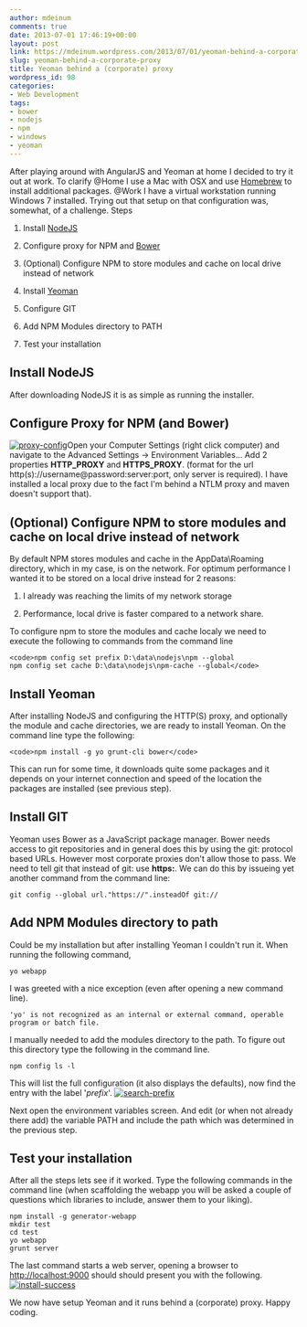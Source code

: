 ```yaml
---
author: mdeinum
comments: true
date: 2013-07-01 17:46:19+00:00
layout: post
link: https://mdeinum.wordpress.com/2013/07/01/yeoman-behind-a-corporate-proxy/
slug: yeoman-behind-a-corporate-proxy
title: Yeoman behind a (corporate) proxy
wordpress_id: 98
categories:
- Web Development
tags:
- bower
- nodejs
- npm
- windows
- yeoman
---
```


After playing around with AngularJS and Yeoman at home I decided to try it out at work. To clarify @Home I use a Mac with OSX and use [Homebrew](http://mxcl.github.io/homebrew/) to install additional packages. @Work I have a virtual workstation running Windows 7 installed. Trying out that setup on that configuration was, somewhat, of a challenge. Steps



	
  1. Install [NodeJS](http://www.nodejs.org/)

	
  2. Configure proxy for NPM and [Bower](http://bower.io/)

	
  3. (Optional) Configure NPM to store modules and cache on local drive instead of network

	
  4. Install [Yeoman](http://yeoman.io/)

	
  5. Configure GIT

	
  6. Add NPM Modules directory to PATH

	
  7. Test your installation




## <!-- more -->Install NodeJS


After downloading NodeJS it is as simple as running the installer.


## Configure Proxy for NPM (and Bower)


[![proxy-config](http://mdeinum.files.wordpress.com/2013/07/proxy-config.png?w=300)](http://mdeinum.files.wordpress.com/2013/07/proxy-config.png)Open your Computer Settings (right click computer) and navigate to the Advanced Settings -> Environment Variables... Add 2 properties **HTTP_PROXY** and **HTTPS_PROXY**. (format for the url http(s)://username@password:server:port, only server is required). I have installed a local proxy due to the fact I'm behind a NTLM proxy and maven doesn't support that).


## (Optional) Configure NPM to store modules and cache on local drive instead of network


By default NPM stores modules and cache in the AppData\Roaming directory, which in my case, is on the network. For optimum performance I wanted it to be stored on a local drive instead for 2 reasons:



	
  1. I already was reaching the limits of my network storage

	
  2. Performance, local drive is faster compared to a network share.


To configure npm to store the modules and cache localy we need to execute the following to commands from the command line

    
    <code>npm config set prefix D:\data\nodejs\npm --global
    npm config set cache D:\data\nodejs\npm-cache --global</code>




## Install Yeoman


After installing NodeJS and configuring the HTTP(S) proxy, and optionally the module and cache directories, we are ready to install Yeoman. On the command line type the following:

    
    <code>npm install -g yo grunt-cli bower</code>


This can run for some time, it downloads quite some packages and it depends on your internet connection and speed of the location the packages are installed (see previous step).


## Install GIT


Yeoman uses Bower as a JavaScript package manager. Bower needs access to git repositories and in general does this by using the git: protocol based URLs. However most corporate proxies don't allow those to pass. We need to tell git that instead of git: use **https:**. We can do this by issueing yet another command from the command line:

    
    git config --global url."https://".insteadOf git://




## Add NPM Modules directory to path


Could be my installation but after installing Yeoman I couldn't run it. When running the following command,

    
    yo webapp


I was greeted with a nice exception (even after opening a new command line).

    
    'yo' is not recognized as an internal or external command, operable program or batch file.


I manually needed to add the modules directory to the path. To figure out this directory type the following in the command line.

    
    npm config ls -l


This will list the full configuration (it also displays the defaults), now find the entry with the label '_prefix_'.
[![search-prefix](http://mdeinum.files.wordpress.com/2013/07/search-prefix.png?w=300)](http://mdeinum.files.wordpress.com/2013/07/search-prefix.png)

Next open the environment variables screen. And edit (or when not already there add) the variable PATH and include the path which was determined in the previous step.


## Test your installation


After all the steps lets see if it worked. Type the following commands in the command line (when scaffolding the webapp you will be asked a couple of questions which libraries to include, answer them to your liking).

    
    npm install -g generator-webapp
    mkdir test
    cd test
    yo webapp
    grunt server


The last command starts a web server, opening a browser to [http://localhost:9000](http://localhost:9000) should should present you with the following.
[![install-success](http://mdeinum.files.wordpress.com/2013/07/install-success.png?w=300)](http://mdeinum.files.wordpress.com/2013/07/install-success.png)

We now have setup Yeoman and it runs behind a (corporate) proxy. Happy coding.
